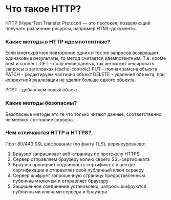 # Что такое HTTP?
HTTP (HyperText Transfer Protocol) — это протокол, позволяющий получать различные ресурсы, например HTML-документы.

### Какие методы в HTTP идемпотентные?
Если многократное повторение одних и тех же запросов возвращает одинаковые результаты, то метод считается идемпотентным. 
Т.е. кроме post и connect.
GET - получение данных, так же может кешировать запросы в заголовках (cache-controle)
PUT - полная замена объекта
PATCH - редактируем частично объект
DELETE - удаление объекта, при корректной реализации не удалит больше одного объекта.

POST - добавляем новый объект

### Какие методы безопасны?
Безопасные методы это те что только читают данные, соответственно не меняют состояние сервера.

### Чем отличаются HTTP и HTTPS?
Порт 80/443
SSL шифрование (по факту TLS), верхнеуровнево:
1. Браузер запрашивает веб-страницу по протоколу HTTPS
2. Сервер отправляем браузеру копию своего SSL-сертификата
3. Браузер проверяет подлинность сертификата в центре сертификации и отправляет свой публичный ключ серверу
4. Сервер шифрует запрошенную страницу предоставленным публичным ключем и отправляет браузеру
5. Защищенное соединение установлено, запросы шифруются публичными ключами сервера и браузера

